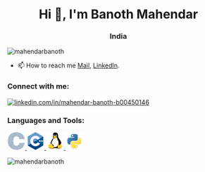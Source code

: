 <h1 align="center">Hi 👋, I'm Banoth Mahendar</h1>
<h3 align="center">India</h3>

<p align="left"> <img src="https://komarev.com/ghpvc/?username=mahendarbanoth&label=Profile%20views&color=0e75b6&style=flat" alt="mahendarbanoth" /> </p>

- 📫 How to reach me [Mail](mailto:mahender.banoth2@gmail.com), [LinkedIn](linkedin.com/in/mahendar-banoth-b00450146/).

<h3 align="left">Connect with me:</h3>
<p align="left">
<a href="https://linkedin.com/in/linkedin.com/in/mahendar-banoth-b00450146" target="blank"><img align="center" src="https://cdn.jsdelivr.net/npm/simple-icons@3.0.1/icons/linkedin.svg" alt="linkedin.com/in/mahendar-banoth-b00450146" height="30" width="40" /></a>
</p>

<h3 align="left">Languages and Tools:</h3>
<p align="left"> <a href="https://www.cprogramming.com/" target="_blank"> <img src="https://raw.githubusercontent.com/devicons/devicon/master/icons/c/c-original.svg" alt="c" width="40" height="40"/> </a> <a href="https://www.w3schools.com/cpp/" target="_blank"> <img src="https://raw.githubusercontent.com/devicons/devicon/master/icons/cplusplus/cplusplus-original.svg" alt="cplusplus" width="40" height="40"/> </a> <a href="https://www.linux.org/" target="_blank"> <img src="https://raw.githubusercontent.com/devicons/devicon/master/icons/linux/linux-original.svg" alt="linux" width="40" height="40"/> </a> <a href="https://www.python.org" target="_blank"> <img src="https://raw.githubusercontent.com/devicons/devicon/master/icons/python/python-original.svg" alt="python" width="40" height="40"/> </a> </p>

<p><img align="center" src="https://github-readme-streak-stats.herokuapp.com/?user=mahendarbanoth&" alt="mahendarbanoth" /></p>

